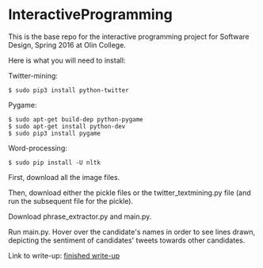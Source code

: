 # InteractiveProgramming

This is the base repo for the interactive programming project for Software Design, Spring 2016 at Olin College.

Here is what you will need to install:

Twitter-mining:
```
$ sudo pip3 install python-twitter
```
Pygame:
```
$ sudo apt-get build-dep python-pygame
$ sudo apt-get install python-dev
$ sudo pip3 install pygame
```
Word-processing:
```
$ sudo pip install -U nltk
```

First, download all the image files.

Then, download either the pickle files or the twitter_textmining.py file (and run the subsequent file for the pickle).

Download phrase_extractor.py and main.py.

Run main.py. Hover over the candidate's names in order to see lines drawn, depicting the sentiment of candidates' tweets towards other candidates.

Link to write-up: [finished write-up](https://github.com/prava-d/InteractiveProgramming/blob/fixed/MP4Write-Up.pdf)
